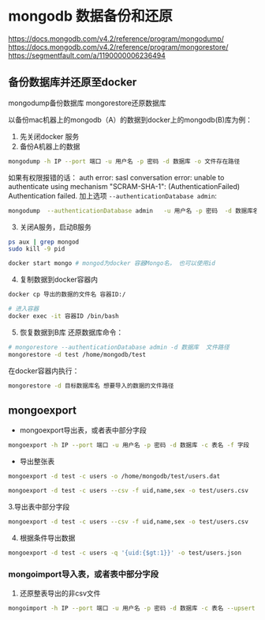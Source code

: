 # mongodb 数据备份和还原

https://docs.mongodb.com/v4.2/reference/program/mongodump/
https://docs.mongodb.com/v4.2/reference/program/mongorestore/
https://segmentfault.com/a/1190000006236494

## 备份数据库并还原至docker
mongodump备份数据库
mongorestore还原数据库


以备份mac机器上的mongodb（A）的数据到docker上的mongodb(B)库为例：

1. 先关闭docker 服务
2. 备份A机器上的数据
```sh
mongodump -h IP --port 端口 -u 用户名 -p 密码 -d 数据库 -o 文件存在路径
```

如果有权限报错的话：
auth error: sasl conversation error: unable to authenticate using mechanism "SCRAM-SHA-1": (AuthenticationFailed) Authentication failed.
加上选项 ` --authenticationDatabase admin `:
```sh
mongodump  --authenticationDatabase admin   -u 用户名 -p 密码  -d 数据库名 -o 备份路径
```

3. 关闭A服务，启动B服务
```sh
ps aux | grep mongod
sudo kill -9 pid

docker start mongo # mongod为docker 容器Mongo名， 也可以使用id
```

4. 复制数据到docker容器内
```sh
docker cp 导出的数据的文件名 容器ID:/

# 进入容器
docker exec -it 容器ID /bin/bash
```

5. 恢复数据到B库
还原数据库命令：

```sh
# mongorestore --authenticationDatabase admin -d 数据库  文件路径
mongorestore -d test /home/mongodb/test
```

在docker容器内执行：
```sh
mongorestore -d 目标数据库名 想要导入的数据的文件路径
```

## mongoexport

- mongoexport导出表，或者表中部分字段
```sh
mongoexport -h IP --port 端口 -u 用户名 -p 密码 -d 数据库 -c 表名 -f 字段
```

- 导出整张表

```sh
mongoexport -d test -c users -o /home/mongodb/test/users.dat
```

```sh
mongoexport -d test -c users --csv -f uid,name,sex -o test/users.csv
```

3.导出表中部分字段

```sh
mongoexport -d test -c users --csv -f uid,name,sex -o test/users.csv
```

4. 根据条件导出数据

```sh
mongoexport -d test -c users -q '{uid:{$gt:1}}' -o test/users.json
```

### mongoimport导入表，或者表中部分字段

1. 还原整表导出的非csv文件

```sh
mongoimport -h IP --port 端口 -u 用户名 -p 密码 -d 数据库 -c 表名 --upsert --drop 文件名
```


